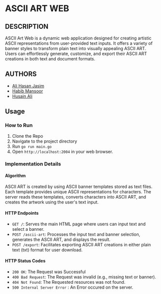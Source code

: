 # ASCII ART WEB

## DESCRIPTION
ASCII Art Web is a dynamic web application designed for creating artistic ASCII representations from user-provided text inputs. It offers a variety of banner styles to transform plain text into visually appealing ASCII ART. Users can effortlessly generate, customize, and export their ASCII ART creations in both text and document formats.

## AUTHORS
- [Ali Hasan Jasim](https://github.com/AliHJMM)
- [Habib Mansoor](https://github.com/7abib04)
- [Husain Ali](https://github.com/hujaafar)

## Usage

### How to Run
1. Clone the Repo
2. Navigate to the project directory
3. Run `go run main.go`
4. Open `http://localhost:2004` in your web browser.

### Implementation Details

#### Algorithm

ASCII ART is created by using ASCII banner templates stored as text files. Each template provides unique ASCII representations for characters. The server reads these templates, converts characters into ASCII ART, and creates the artwork using the user's text input.

#### HTTP Endpoints

- `GET /`: Serves the main HTML page where users can input text and select a banner.
- `POST /ascii-art`: Processes the input text and banner selection, generates the ASCII ART, and displays the result.
- `POST /export`: Facilitates exporting ASCII ART creations in either plain text (txt) format for user download.


#### HTTP Status Codes

- `200 OK`: The Request was Successful
- `400 Bad Request`: The Request was invalid (e.g., missing text or banner).
- `404 Not Found`: The Requested resources was not found.
- `500 Internal Server Error` : An Error occured on the server.
